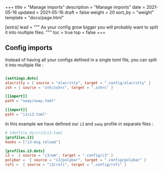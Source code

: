 +++
title = "Manage imports"
description = "Manage imports"
date = 2021-05-16
updated = 2021-05-16
draft = false
weight = 20
sort_by = "weight"
template = "docs/page.html"

[extra]
lead = """
As your config grow bigger you will probably want to split it into multiple files.
"""
toc = true
top = false
+++



## Config imports

Instead of having all your configs defined in a single toml file, you can split it into multiple file : 

```toml

[settings.dots]
alacritty = { source = "alacritty", target = ".config/alacritty" }
zsh = { source = "zsh/zshrc", target = ".zshrc" }

[[import]]
path = "sway/sway.toml"

[[import]]
path = "i3/i3.toml"
```

In this example we have defined our `i3` and `sway` profile in separate files : 

```toml
# {dotfile_dir}/i3/i3.toml
[profiles.i3]
hooks = ["i3-msg reload"]

[profiles.i3.dots]
i3 =  { source = "i3/wm", target = ".config/i3" }
polybar =  { source = "i3/polybar", target = ".config/polybar" }
rofi =  { source = "i3/rofi", target = ".config/rofi" }
```